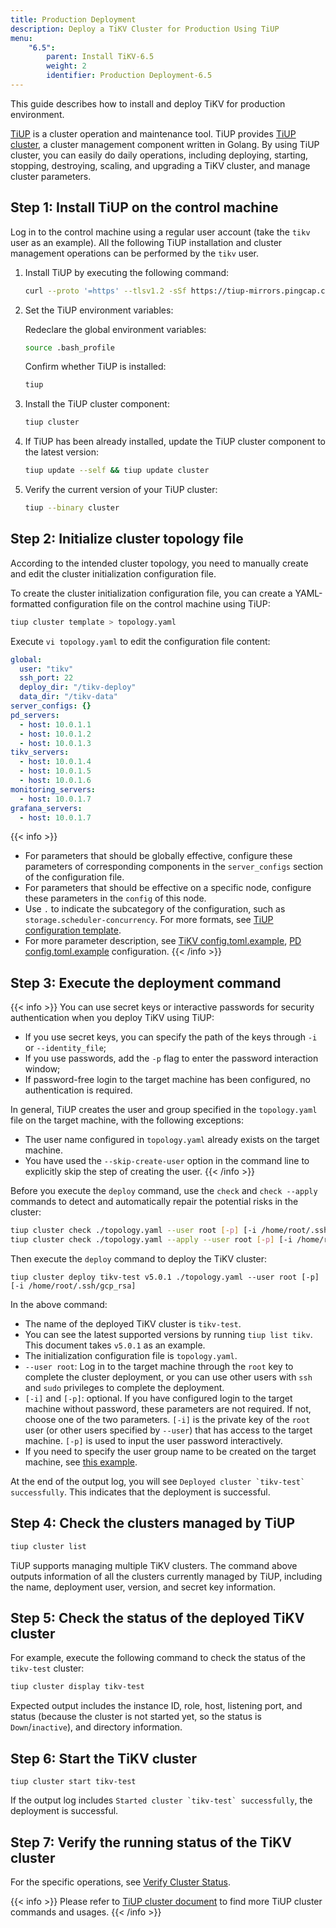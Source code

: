 ```yaml
---
title: Production Deployment
description: Deploy a TiKV Cluster for Production Using TiUP
menu:
    "6.5":
        parent: Install TiKV-6.5
        weight: 2
        identifier: Production Deployment-6.5
---
```


This guide describes how to install and deploy TiKV for production environment.

[TiUP](https://github.com/pingcap/tiup) is a cluster operation and maintenance tool. TiUP provides [TiUP cluster](https://github.com/pingcap/tiup/tree/master/components/cluster), a cluster management component written in Golang. By using TiUP cluster, you can easily do daily operations, including deploying, starting, stopping, destroying, scaling, and upgrading a TiKV cluster, and manage cluster parameters.

## Step 1: Install TiUP on the control machine

Log in to the control machine using a regular user account (take the `tikv` user as an example). All the following TiUP installation and cluster management operations can be performed by the `tikv` user.

1. Install TiUP by executing the following command:

    ```bash
    curl --proto '=https' --tlsv1.2 -sSf https://tiup-mirrors.pingcap.com/install.sh | sh
    ```

2. Set the TiUP environment variables:

    Redeclare the global environment variables:

    ```bash
    source .bash_profile
    ```

    Confirm whether TiUP is installed:

    ```bash
    tiup
    ```

3. Install the TiUP cluster component:

    ```bash
    tiup cluster
    ```

4. If TiUP has been already installed, update the TiUP cluster component to the latest version:

    ```bash
    tiup update --self && tiup update cluster
    ```

5. Verify the current version of your TiUP cluster:

    ```bash
    tiup --binary cluster
    ```

## Step 2: Initialize cluster topology file

According to the intended cluster topology, you need to manually create and edit the cluster initialization configuration file.

To create the cluster initialization configuration file, you can create a YAML-formatted configuration file on the control machine using TiUP:

```bash
tiup cluster template > topology.yaml
```

Execute `vi topology.yaml` to edit the configuration file content:

```yaml
global:
  user: "tikv"
  ssh_port: 22
  deploy_dir: "/tikv-deploy"
  data_dir: "/tikv-data"
server_configs: {}
pd_servers:
  - host: 10.0.1.1
  - host: 10.0.1.2
  - host: 10.0.1.3
tikv_servers:
  - host: 10.0.1.4
  - host: 10.0.1.5
  - host: 10.0.1.6
monitoring_servers:
  - host: 10.0.1.7
grafana_servers:
  - host: 10.0.1.7
```

{{< info >}}
- For parameters that should be globally effective, configure these parameters of corresponding components in the `server_configs` section of the configuration file.
- For parameters that should be effective on a specific node, configure these parameters in the `config` of this node.
- Use `.` to indicate the subcategory of the configuration, such as `storage.scheduler-concurrency`. For more formats, see [TiUP configuration template](https://github.com/pingcap/tiup/blob/master/embed/templates/examples/topology.example.yaml).
- For more parameter description, see [TiKV config.toml.example](https://github.com/tikv/tikv/blob/release-5.0/etc/config-template.toml), [PD config.toml.example](https://github.com/tikv/pd/blob/release-5.0/conf/config.toml) configuration.
{{< /info >}}

## Step 3: Execute the deployment command

{{< info >}}
You can use secret keys or interactive passwords for security authentication when you deploy TiKV using TiUP:

- If you use secret keys, you can specify the path of the keys through `-i` or `--identity_file`;
- If you use passwords, add the `-p` flag to enter the password interaction window;
- If password-free login to the target machine has been configured, no authentication is required.

In general, TiUP creates the user and group specified in the `topology.yaml` file on the target machine, with the following exceptions:

- The user name configured in `topology.yaml` already exists on the target machine.
- You have used the `--skip-create-user` option in the command line to explicitly skip the step of creating the user.
{{< /info >}}

Before you execute the `deploy` command, use the `check` and `check --apply` commands to detect and automatically repair the potential risks in the cluster:

```bash
tiup cluster check ./topology.yaml --user root [-p] [-i /home/root/.ssh/gcp_rsa]
tiup cluster check ./topology.yaml --apply --user root [-p] [-i /home/root/.ssh/gcp_rsa]
```

Then execute the `deploy` command to deploy the TiKV cluster:

```shell
tiup cluster deploy tikv-test v5.0.1 ./topology.yaml --user root [-p] [-i /home/root/.ssh/gcp_rsa]
```

In the above command:

- The name of the deployed TiKV cluster is `tikv-test`.
- You can see the latest supported versions by running `tiup list tikv`. This document takes `v5.0.1` as an example.
- The initialization configuration file is `topology.yaml`.
- `--user root`: Log in to the target machine through the `root` key to complete the cluster deployment, or you can use other users with `ssh` and `sudo` privileges to complete the deployment.
- `[-i]` and `[-p]`: optional. If you have configured login to the target machine without password, these parameters are not required. If not, choose one of the two parameters. `[-i]` is the private key of the `root` user (or other users specified by `--user`) that has access to the target machine. `[-p]` is used to input the user password interactively.
- If you need to specify the user group name to be created on the target machine, see [this example](https://github.com/pingcap/tiup/blob/master/embed/templates/examples/topology.example.yaml#L7).

At the end of the output log, you will see ```Deployed cluster `tikv-test` successfully```. This indicates that the deployment is successful.

## Step 4: Check the clusters managed by TiUP

```bash
tiup cluster list
```

TiUP supports managing multiple TiKV clusters. The command above outputs information of all the clusters currently managed by TiUP, including the name, deployment user, version, and secret key information.

## Step 5: Check the status of the deployed TiKV cluster

For example, execute the following command to check the status of the `tikv-test` cluster:

```bash
tiup cluster display tikv-test
```

Expected output includes the instance ID, role, host, listening port, and status (because the cluster is not started yet, so the status is `Down`/`inactive`), and directory information.

## Step 6: Start the TiKV cluster

```shell
tiup cluster start tikv-test
```

If the output log includes ```Started cluster `tikv-test` successfully```, the deployment is successful.

## Step 7: Verify the running status of the TiKV cluster
For the specific operations, see [Verify Cluster Status](../verify).

{{< info >}}
Please refer to [TiUP cluster document](https://docs.pingcap.com/tidb/stable/tiup-cluster) to find more TiUP cluster commands and usages.
{{< /info >}}
